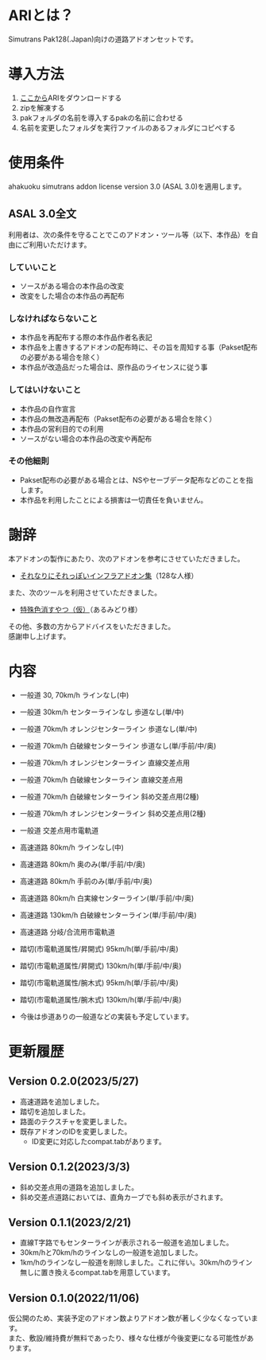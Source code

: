 # ARIとは？
Simutrans Pak128(.Japan)向けの道路アドオンセットです。

# 導入方法
1. [ここから](https://github.com/ahakuoku/ARI_master/releases)ARIをダウンロードする
1. zipを解凍する
1. pakフォルダの名前を導入するpakの名前に合わせる
1. 名前を変更したフォルダを実行ファイルのあるフォルダにコピペする

# 使用条件
ahakuoku simutrans addon license version 3.0 (ASAL 3.0)を適用します。

## ASAL 3.0全文
利用者は、次の条件を守ることでこのアドオン・ツール等（以下、本作品）を自由にご利用いただけます。

### していいこと
- ソースがある場合の本作品の改変
- 改変をした場合の本作品の再配布

### しなければならないこと
- 本作品を再配布する際の本作品作者名表記
- 本作品を上書きするアドオンの配布時に、その旨を周知する事（Pakset配布の必要がある場合を除く）
- 本作品が改造品だった場合は、原作品のライセンスに従う事

### してはいけないこと
- 本作品の自作宣言
- 本作品の無改造再配布（Pakset配布の必要がある場合を除く）
- 本作品の営利目的での利用
- ソースがない場合の本作品の改変や再配布

### その他細則
- Pakset配布の必要がある場合とは、NSやセーブデータ配布などのことを指します。
- 本作品を利用したことによる損害は一切責任を負いません。

# 謝辞
本アドオンの製作にあたり、次のアドオンを参考にさせていただきました。
- [それなりにそれっぽいインフラアドオン集](https://simutrans-portal.128-bit.net/articles/infrastructure-of-sorenarini-soreppoi-series)（128な人様）

また、次のツールを利用させていただきました。
- [特殊色消すやつ（仮）](http://midorigaoka.starfree.jp/test/)（あるみどり様）

その他、多数の方からアドバイスをいただきました。  
感謝申し上げます。

# 内容
- 一般道 30, 70km/h ラインなし(中)
- 一般道 30km/h センターラインなし 歩道なし(単/中)
- 一般道 70km/h オレンジセンターライン 歩道なし(単/中)
- 一般道 70km/h 白破線センターライン 歩道なし(単/手前/中/奥)
- 一般道 70km/h オレンジセンターライン 直線交差点用
- 一般道 70km/h 白破線センターライン 直線交差点用
- 一般道 70km/h 白破線センターライン 斜め交差点用(2種)
- 一般道 70km/h オレンジセンターライン 斜め交差点用(2種)
- 一般道 交差点用市電軌道
- 高速道路 80km/h ラインなし(中)
- 高速道路 80km/h 奥のみ(単/手前/中/奥)
- 高速道路 80km/h 手前のみ(単/手前/中/奥)
- 高速道路 80km/h 白実線センターライン(単/手前/中/奥)
- 高速道路 130km/h 白破線センターライン(単/手前/中/奥)
- 高速道路 分岐/合流用市電軌道
- 踏切(市電軌道属性/昇開式) 95km/h(単/手前/中/奥)
- 踏切(市電軌道属性/昇開式) 130km/h(単/手前/中/奥)
- 踏切(市電軌道属性/腕木式) 95km/h(単/手前/中/奥)
- 踏切(市電軌道属性/腕木式) 130km/h(単/手前/中/奥)

- 今後は歩道ありの一般道などの実装も予定しています。

# 更新履歴
## Version 0.2.0(2023/5/27)
- 高速道路を追加しました。
- 踏切を追加しました。
- 路面のテクスチャを変更しました。
- 既存アドオンのIDを変更しました。
  - ID変更に対応したcompat.tabがあります。

## Version 0.1.2(2023/3/3)
- 斜め交差点用の道路を追加しました。
 - 斜め交差点道路においては、直角カーブでも斜め表示がされます。

## Version 0.1.1(2023/2/21)
- 直線T字路でもセンターラインが表示される一般道を追加しました。
- 30km/hと70km/hのラインなしの一般道を追加しました。
- 1km/hのラインなし一般道を削除しました。これに伴い。30km/hのライン無しに置き換えるcompat.tabを用意しています。

## Version 0.1.0(2022/11/06)
仮公開のため、実装予定のアドオン数よりアドオン数が著しく少なくなっています。  
また、敷設/維持費が無料であったり、様々な仕様が今後変更になる可能性があります。
